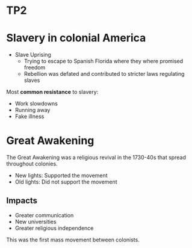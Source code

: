TP2
===

# Slavery in colonial America
 - Slave Uprising
     - Trying to escape to Spanish Florida where they where promised freedom
     - Rebellion was defated and contributed to stricter laws regulating slaves

Most **common resistance** to slavery:
 - Work slowdowns
 - Running away
 - Fake illness

# Great Awakening
The Great Awakening was a religious revival in the 1730-40s that spread throughout colonies.

- New lights: Supported the movement
- Old lights: Did not support the movement

## Impacts
 - Greater communication
 - New universities
 - Greater religious independence

This was the first mass movement between colonists.
